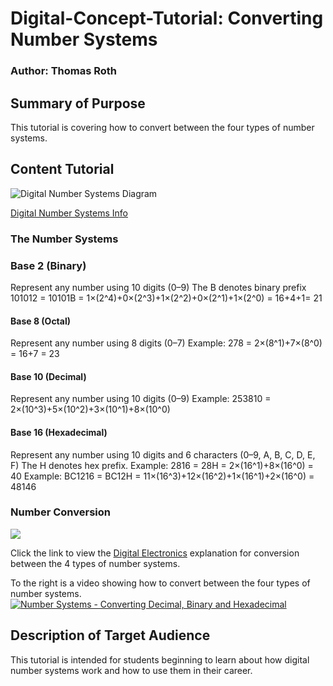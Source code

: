 # Digital-Concept-Tutorial: Converting Number Systems
### Author: Thomas Roth


## Summary of Purpose
This tutorial is covering how to convert between the four types of number systems.


## Content Tutorial
![Digital Number Systems Diagram](http://www.electronicsengineering.nbcafe.in/wp-content/uploads/2014/09/number-systems.png)

[Digital Number Systems Info](https://www.tutorialspoint.com/computer_logical_organization/digital_number_system.htm)

  ### The Number Systems

  ### Base 2 (Binary)
  Represent any number using 10 digits (0–9)
  The B denotes binary prefix
  101012 = 10101B = 1×(2^4)+0×(2^3)+1×(2^2)+0×(2^1)+1×(2^0) = 16+4+1= 21

  #### Base 8 (Octal)
  Represent any number using 8 digits (0–7)
  Example: 278 = 2×(8^1)+7×(8^0) = 16+7 = 23

  #### Base 10 (Decimal)
  Represent any number using 10 digits (0–9)
  Example: 253810 = 2×(10^3)+5×(10^2)+3×(10^1)+8×(10^0)

  #### Base 16 (Hexadecimal)
  Represent any number using 10 digits and 6 characters (0–9, A, B, C, D, E, F)
  The H denotes hex prefix.
  Example: 2816 = 28H = 2×(16^1)+8×(16^0) = 40
  Example: BC1216 = BC12H = 11×(16^3)+12×(16^2)+1×(16^1)+2×(16^0) = 48146


  ### Number Conversion
  ![](https://www.electronicshub.org/wp-content/uploads/2015/05/Untitled1dd.jpg)

  Click the link to view the [Digital Electronics](https://learnabout-electronics.org/Digital/dig12.php) explanation for conversion between the 4 types of number systems.

  To the right is a video showing how to convert between the four types of number systems.
  [![Number Systems - Converting Decimal, Binary and Hexadecimal](https://i.ytimg.com/an_webp/aW3qCcH6Dao/mqdefault_6s.webp?du=3000&sqp=CMyzpP4F&rs=AOn4CLBU6Q5Om53H_MrzUuE_G0lAKU6d_g)](https://youtu.be/aW3qCcH6Dao)


## Description of Target Audience
This tutorial is intended for students beginning to learn about how digital number systems work and how to use them in their career.
